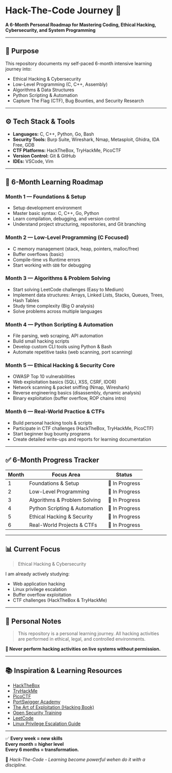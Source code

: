 # Hack-The-Code Journey 🚀

**A 6-Month Personal Roadmap for Mastering Coding, Ethical Hacking, Cybersecurity, and System Programming**

---

## 🧠 Purpose

This repository documents my self-paced 6-month intensive learning journey into:

- Ethical Hacking & Cybersecurity
- Low-Level Programming (C, C++, Assembly)
- Algorithms & Data Structures
- Python Scripting & Automation
- Capture The Flag (CTF), Bug Bounties, and Security Research

---

## ⚙ Tech Stack & Tools

- **Languages:** C, C++, Python, Go, Bash
- **Security Tools:** Burp Suite, Wireshark, Nmap, Metasploit, Ghidra, IDA Free, GDB
- **CTF Platforms:** HackTheBox, TryHackMe, PicoCTF
- **Version Control:** Git & GitHub
- **IDEs:** VSCode, Vim

---

## 🧭 6-Month Learning Roadmap

### Month 1 — Foundations & Setup
- Setup development environment
- Master basic syntax: C, C++, Go, Python
- Learn compilation, debugging, and version control
- Understand project structuring, repositories, and Git branching

### Month 2 — Low-Level Programming (C Focused)
- C memory management (stack, heap, pointers, malloc/free)
- Buffer overflows (basic)
- Compile-time vs Runtime errors
- Start working with `GDB` for debugging

### Month 3 — Algorithms & Problem Solving
- Start solving LeetCode challenges (Easy to Medium)
- Implement data structures: Arrays, Linked Lists, Stacks, Queues, Trees, Hash Tables
- Study time complexity (Big O analysis)
- Solve problems across multiple languages

### Month 4 — Python Scripting & Automation
- File parsing, web scraping, API automation
- Build small hacking scripts
- Develop custom CLI tools using Python & Bash
- Automate repetitive tasks (web scanning, port scanning)

### Month 5 — Ethical Hacking & Security Core
- OWASP Top 10 vulnerabilities
- Web exploitation basics (SQLi, XSS, CSRF, IDOR)
- Network scanning & packet sniffing (Nmap, Wireshark)
- Reverse engineering basics (disassembly, dynamic analysis)
- Binary exploitation (buffer overflow, ROP chains intro)

### Month 6 — Real-World Practice & CTFs
- Build personal hacking tools & scripts
- Participate in CTF challenges (HackTheBox, TryHackMe, PicoCTF)
- Start beginner bug bounty programs
- Create detailed write-ups and reports for learning documentation

---

## ✅ 6-Month Progress Tracker

| Month | Focus Area                | Status |
| ----- | -------------------------- | ------ |
| 1     | Foundations & Setup        | 🚧 In Progress |
| 2     | Low-Level Programming      | 🚧 In Progress |
| 3     | Algorithms & Problem Solving | 🚧 In Progress |
| 4     | Python Scripting & Automation | 🚧 In Progress |
| 5     | Ethical Hacking & Security | 🚧 In Progress |
| 6     | Real-World Projects & CTFs | 🚧 In Progress |

---

## 📊 Current Focus

> Ethical Hacking & Cybersecurity

I am already actively studying:
- Web application hacking
- Linux privilege escalation
- Buffer overflow exploitation
- CTF challenges (HackTheBox & TryHackMe)

---

## 🔖 Personal Notes

> This repository is a personal learning journey. All hacking activities are performed in ethical, legal, and controlled environments.

**🚫 Never perform hacking activities on live systems without permission.**

---

## 📚 Inspiration & Learning Resources

- [HackTheBox](https://www.hackthebox.com/)
- [TryHackMe](https://tryhackme.com/)
- [PicoCTF](https://picoctf.org/)
- [PortSwigger Academy](https://portswigger.net/web-security)
- [The Art of Exploitation (Hacking Book)](https://www.nostarch.com/hacking2.htm)
- [Open Security Training](https://opensecuritytraining.info/)
- [LeetCode](https://leetcode.com/)
- [Linux Privilege Escalation Guide](https://github.com/sagishahar/lpeworkshop)

---

✅ **Every week = new skills  
Every month = higher level  
Every 6 months = transformation.**

🚀 *Hack-The-Code - Learning become powerful wehen do it with a discipline.*
